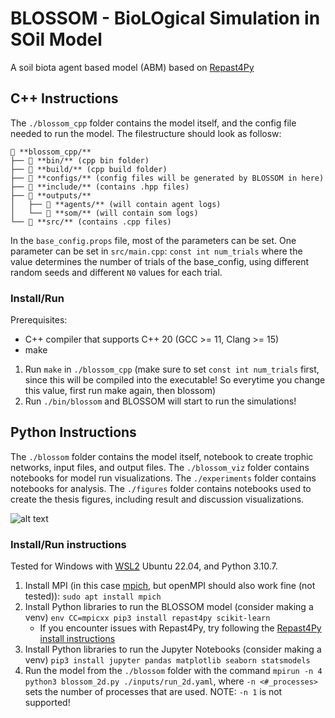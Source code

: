 # BLOSSOM - BioLOgical Simulation in SOil Model
A soil biota agent based model (ABM) based on [Repast4Py](https://repast.github.io/repast4py.site/index.html)

## C++ Instructions
The `./blossom_cpp` folder contains the model itself, and the config file needed to run the model. The filestructure should look as follosw:

```
📁 **blossom_cpp/**
├── 📁 **bin/** (cpp bin folder)
├── 📁 **build/** (cpp build folder)
├── 📁 **configs/** (config files will be generated by BLOSSOM in here)
├── 📁 **include/** (contains .hpp files)
├── 📁 **outputs/**
│   ├── 📁 **agents/** (will contain agent logs)
│   └── 📁 **som/** (will contain som logs)
└── 📁 **src/** (contains .cpp files)
```

In the `base_config.props` file, most of the parameters can be set. One parameter can be set in `src/main.cpp`: `const int num_trials` where the value determines the number of trials of the base_config, using different random seeds and different `N0` values for each trial.

### Install/Run
Prerequisites: 
- C++ compiler that supports C++ 20 (GCC >= 11, Clang >= 15)
- make

1. Run `make` in `./blossom_cpp` (make sure to set `const int num_trials` first, since this will be compiled into the executable! So everytime you change this value, first run make again, then blossom)
2. Run `./bin/blossom` and BLOSSOM will start to run the simulations!

## Python Instructions

The `./blossom` folder contains the model itself, notebook to create trophic networks, input files, and output files. The `./blossom_viz` folder contains notebooks for model run visualizations. The `./experiments` folder contains notebooks for analysis. The `./figures` folder contains notebooks used to create the thesis figures, including result and discussion visualizations.

![alt text](random_1.gif)

### Install/Run instructions
Tested for Windows with [WSL2](https://learn.microsoft.com/en-us/windows/wsl/install) Ubuntu 22.04, and Python 3.10.7. 

1. Install MPI (in this case [mpich](https://www.mpich.org/), but openMPI should also work fine (not tested)): `sudo apt install mpich`
2. Install Python libraries to run the BLOSSOM model (consider making a venv) `env CC=mpicxx pip3 install repast4py scikit-learn`
     - If you encounter issues with Repast4Py, try following the [Repast4Py install instructions](https://repast.github.io/repast4py.site/index.html)
3. Install Python libraries to run the Jupyter Notebooks (consider making a venv) `pip3 install jupyter pandas matplotlib seaborn statsmodels`
4. Run the model from the `./blossom` folder with the command `mpirun -n 4 python3 blossom_2d.py ./inputs/run_2d.yaml`, where `-n <#_processes>` sets the number of processes that are used. NOTE: `-n 1` is not supported!
